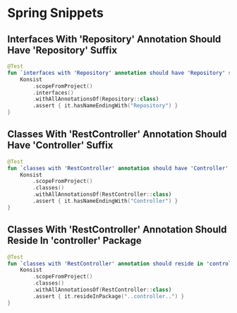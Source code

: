 # Spring Snippets

## Interfaces With 'Repository' Annotation Should Have 'Repository' Suffix

```kotlin
@Test
fun `interfaces with 'Repository' annotation should have 'Repository' suffix`() {
    Konsist
        .scopeFromProject()
        .interfaces()
        .withAllAnnotationsOf(Repository::class)
        .assert { it.hasNameEndingWith("Repository") }
}
```

## Classes With 'RestController' Annotation Should Have 'Controller' Suffix

```kotlin
@Test
fun `classes with 'RestController' annotation should have 'Controller' suffix`() {
    Konsist
        .scopeFromProject()
        .classes()
        .withAllAnnotationsOf(RestController::class)
        .assert { it.hasNameEndingWith("Controller") }
}
```

## Classes With 'RestController' Annotation Should Reside In 'controller' Package

```kotlin
@Test
fun `classes with 'RestController' annotation should reside in 'controller' package`() {
    Konsist
        .scopeFromProject()
        .classes()
        .withAllAnnotationsOf(RestController::class)
        .assert { it.resideInPackage("..controller..") }
}
```

